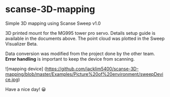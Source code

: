 # scanse-3D-mapping
Simple 3D mapping using Scanse Sweep v1.0

3D printed mount for the MG995 tower pro servo.
Details setup guide is available in the documents above.
The point cloud was plotted in the Sweep Visualizer Beta.

Data conversion was modified from the project done by the other team.
**Error handling** is important to keep the device from scanning.

![mapping device] (https://github.com/jacklim5400/scanse-3D-mapping/blob/master/Examples/Picture%20of%20environment/sweepDevice.jpg)

Have a nice day! :grinning:
